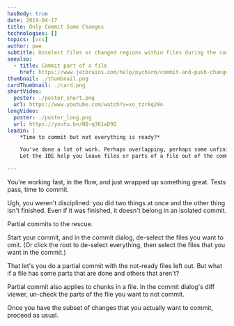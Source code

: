 ```yaml
---
hasBody: true
date: 2019-04-17
title: Only Commit Some Changes
technologies: []
topics: [vcs]
author: pwe
subtitle: Unselect files or changed regions within files during the commit process.
seealso:
  - title: Commit part of a file
    href: https://www.jetbrains.com/help/pycharm/commit-and-push-changes.html?section=Windows%20or%20Linux#partial_commit
thumbnail: ./thumbnail.png
cardThumbnail: ./card.png
shortVideo:
  poster: ./poster_short.png
  url: https://www.youtube.com/watch?v=xo_tzr6q29o
longVideo:
  poster: ./poster_long.png
  url: https://youtu.be/NQ-q361wD9Q
leadin: |
    *Time to commit but not everything is ready?*    

    You've done a lot of work. Perhaps overlapping, perhaps some unfinished. 
    Let the IDE help you leave files or parts of a file out of the commit.

---
```


You're working fast, in the flow, and just wrapped up something great. 
Tests pass, time to commit.

Ugh, you weren't disciplined: you did two things at once and the other thing 
isn't finished. Even if it was finished, it doesn't belong in an isolated 
commit.

Partial commits to the rescue.

Start your commit, and in the commit dialog, de-select the files you want 
to omit. (Or click the root to de-select everything, then select the files 
that you want in the commit.)

That let's you do a partial commit with the not-ready files left out. But 
what if a file has some parts that are done and others that aren't?

Partial commit also applies to chunks in a file. In the commit dialog's 
diff viewer, un-check the parts of the file you want to not commit.

Once you have the subset of changes that you actually want to commit, 
proceed as usual.
